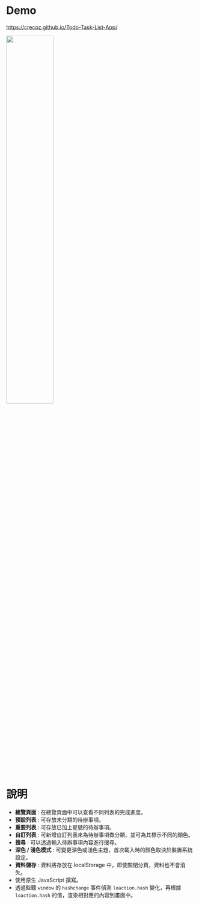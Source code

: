 # Demo
https://crecpz.github.io/Todo-Task-List-App/

<img src="https://user-images.githubusercontent.com/81663340/201289161-559c392d-bfd5-4035-8ebf-889c818d5aef.png" width="50%" />


# 說明
- **總覽頁面** : 在總覽頁面中可以查看不同列表的完成進度。
- **預設列表** : 可存放未分類的待辦事項。
- **重要列表** : 可存放已加上星號的待辦事項。
- **自訂列表** : 可新增自訂列表來為待辦事項做分類，並可為其標示不同的顏色。
- **搜尋** : 可以透過輸入待辦事項內容進行搜尋。
- **深色 / 淺色模式** : 可變更深色或淺色主題，首次載入時的顏色取決於裝置系統設定。
- **資料儲存** : 資料將存放在 localStorage 中，即使關閉分頁，資料也不會消失。
- 使用原生 JavaScript 撰寫。
- 透過監聽 `window` 的 `hashchange` 事件偵測 `loaction.hash` 變化，再根據 `loaction.hash` 的值，渲染相對應的內容到畫面中。
